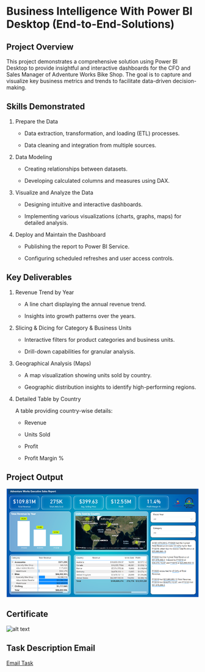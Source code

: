 # Business Intelligence With Power BI Desktop (End-to-End-Solutions)

## Project Overview

This project demonstrates a comprehensive solution using Power BI Desktop to provide insightful and interactive dashboards for the CFO and Sales Manager of Adventure Works Bike Shop. The goal is to capture and visualize key business metrics and trends to facilitate data-driven decision-making.

## Skills Demonstrated

1. Prepare the Data

    * Data extraction, transformation, and loading (ETL) processes.

    * Data cleaning and integration from multiple sources.

2. Data Modeling

    *  Creating relationships between datasets.

    *  Developing calculated columns and measures using DAX.

3. Visualize and Analyze the Data

    *  Designing intuitive and interactive dashboards.

    *  Implementing various visualizations (charts, graphs, maps) for detailed analysis.

4. Deploy and Maintain the Dashboard

    *  Publishing the report to Power BI Service.

    *  Configuring scheduled refreshes and user access controls.

## Key Deliverables

1. Revenue Trend by Year

    *  A line chart displaying the annual revenue trend.

    *  Insights into growth patterns over the years.

2. Slicing & Dicing for Category & Business Units

    *  Interactive filters for product categories and business units.

    *  Drill-down capabilities for granular analysis.

3. Geographical Analysis (Maps)

    *  A map visualization showing units sold by country.

    *  Geographic distribution insights to identify high-performing regions.

4. Detailed Table by Country

    A table providing country-wise details:

    *  Revenue

    *  Units Sold

    *  Profit

    *  Profit Margin %

## Project Output
![alt text](jruynno_0-1733498437484.png)

## Certificate
![alt text](Certificate.png)

## Task Description Email
[Email Task](<Email - Welcome and Task Description.pdf>)
